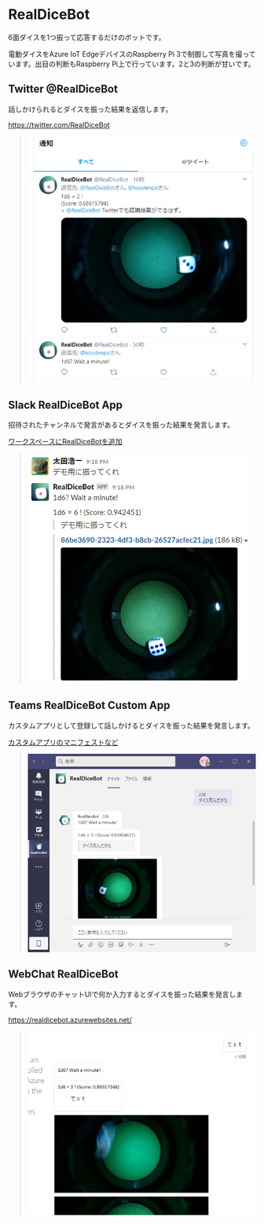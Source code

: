# RealDiceBot

6面ダイスを1つ振って応答するだけのボットです。

電動ダイスをAzure IoT EdgeデバイスのRaspberry Pi 3で制御して写真を撮っています。出目の判断もRaspberry Pi上で行っています。2と3の判断が甘いです。

## Twitter @RealDiceBot

話しかけられるとダイスを振った結果を返信します。

https://twitter.com/RealDiceBot

>![](docs/images/twitter.png)

## Slack RealDiceBot App

招待されたチャンネルで発言があるとダイスを振った結果を発言します。

[ワークスペースにRealDiceBotを追加](https://slack.com/oauth/v2/authorize?scope=channels%3ahistory%2cchannels%3aread%2cchat%3awrite%2cdnd%3aread%2cemoji%3aread%2cfiles%3aread%2cfiles%3awrite%2cgroups%3ahistory%2cgroups%3aread%2cim%3ahistory%2cim%3aread%2cim%3awrite%2cmpim%3ahistory%2cmpim%3aread%2cmpim%3awrite%2cpins%3aread%2cpins%3awrite%2creactions%3aread%2creactions%3awrite%2cteam%3aread%2cusergroups%3aread%2cusers%3aread%2cusers%3awrite%2cusers%3aread.email&client_id=1355365951317.1382300768304&redirect_uri=https%3a%2f%2fslack.botframework.com%2fHome%2fauth%2fv2&state=RealDiceBot)

>![](docs/images/slack.png)

## Teams RealDiceBot Custom App

カスタムアプリとして登録して話しかけるとダイスを振った結果を発言します。

[カスタムアプリのマニフェストなど](./channels/teams/)

>![](docs/images/teams.png)

## WebChat RealDiceBot

WebブラウザのチャットUIで何か入力するとダイスを振った結果を発言します。

https://realdicebot.azurewebsites.net/

>![](docs/images/webchat.png)
